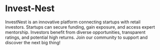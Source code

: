 # Invest-Nest
InvestNest is an innovative platform connecting startups with retail investors. Startups can secure funding, gain exposure, and access expert mentorship. Investors benefit from diverse opportunities, transparent ratings, and potential high returns. Join our community to support and discover the next big thing!
